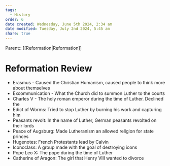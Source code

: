 ```yaml
---
tags:
  - History
order: 6
date created: Wednesday, June 5th 2024, 2:34 am
date modified: Tuesday, July 2nd 2024, 5:45 am
share: true
---
```


Parent:: [[Reformation|Reformation]]

# Reformation Review

- Erasmus - Caused the Christian Humanism, caused people to think more about themselves
- Excommunication - What the Church did to summon Luther to the courts
- Charles V - The holy roman emperor during the time of Luther. Declined the
- Edict of Worms: Tried to stop Luther by burning his work and capturing him
- Peasants revolt: In the name of Luther, German peasants revolted on their lords
- Peace of Augsburg: Made Lutheranism an allowed religion for state princes
- Hugenotes: French Protestants lead by Calvin
- Iconoclass: A group made with the goal of destroying icons
- Pope Leo X: The pope during the time of Luther
- Catherine of Aragon: The girl that Henry VIII wanted to divorce
